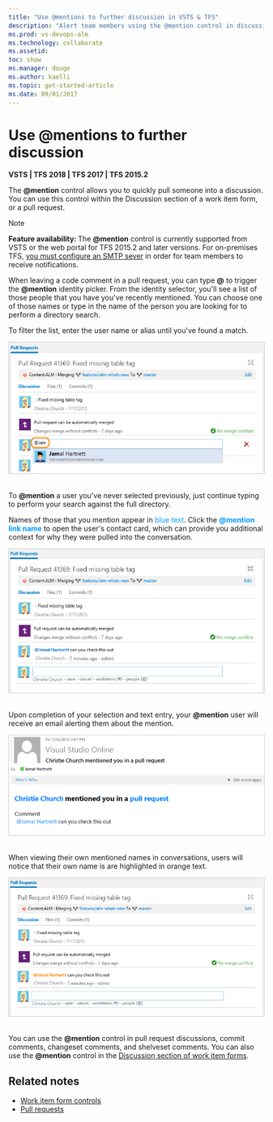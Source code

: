 ```yaml
---
title: "Use @mentions to further discussion in VSTS & TFS"
description: "Alert team members using the @mention control in discussions and pull requests" 
ms.prod: vs-devops-alm
ms.technology: collaborate
ms.assetid: 
toc: show
ms.manager: douge
ms.author: kaelli
ms.topic: get-started-article
ms.date: 09/01/2017
---
```



# Use &#64;mentions to further discussion

**VSTS | TFS 2018 | TFS 2017 | TFS 2015.2**

The **@mention** control allows you to quickly pull someone into a discussion.  You can use this control within the Discussion section of a work item form, or a pull request. 

<a id="mention-person-id">  </a>

>[!NOTE]    
><b>Feature availability: </b>The **@mention**  control is currently supported from VSTS or the web portal for TFS 2015.2 and later versions. For on-premises TFS, [you must configure an SMTP sever](../tfs-server/admin/setup-customize-alerts.md) in order for team members to receive notifications.    

When leaving a code comment in a pull request, you can type **@** to trigger the **@mention** identity picker. From the identity selector, you'll see a list of those people that you have you've recently mentioned. You can choose one of those names or type in the name of the person you are looking for to perform a directory search.  

To filter the list, enter the user name or alias until you've found a match.

<img src="_img/at-mention-pr-type-name.png" alt="Web portal, Pull Request, Type a user name or email alias to locate a match" style="border: 1px solid #CCCCCC;" /> 

To **@mention** a user you've never selected previously, just continue typing to perform your search against the full directory.  

Names of those that you mention appear in <span style="color:#0099FF">blue text</span>. Click the <span style="color:#0099FF">**@mention link name**</span> to open the user's contact card, which can provide you additional context for why they were pulled into the conversation.  

<img src="_img/at-mention-link-to-user-contact-card.png" alt="Web portal, At mention user contact card accessible]" style="border: 1px solid #CCCCCC;" /> 

Upon completion of your selection and text entry, your **@mention** user will receive an email alerting them about the mention.  

<img src="_img/mail-to-at-mention-user.png" alt="Email sent to at-mention user account]" style="border: 1px solid #CCCCCC;" /> 

When viewing their own mentioned names in conversations, users will notice that their own name is are highlighted in orange text.  

<img src="_img/at-mention-link-view-of-own-name.png" alt="Web portal, At mention of ones own name appears in orange text]" style="border: 1px solid #CCCCCC;" /> 

You can use the **@mention** control in pull request discussions, commit comments, changeset comments, and shelveset comments. You can also use the **@mention** control in the [Discussion section of work item forms](../work/concepts/work-item-form-controls.md#discussion). 

## Related notes

- [Work item form controls](../work/concepts/work-item-form-controls.md)  
- [Pull requests](../git/tutorial/pullrequest.md)